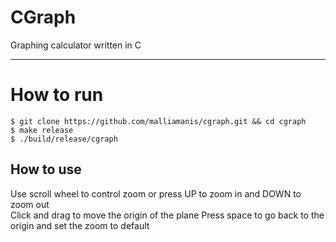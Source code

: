 # CGraph
Graphing calculator written in C

----

# How to run
```
$ git clone https://github.com/malliamanis/cgraph.git && cd cgraph
$ make release
$ ./build/release/cgraph
```

## How to use
Use scroll wheel to control zoom or press UP to zoom in and DOWN to zoom out <br>
Click and drag to move the origin of the plane
Press space to go back to the origin and set the zoom to default
